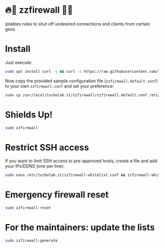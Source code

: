 # 🔥🧱 zzfirewall 🧱🔥

iptables rules to shut off undesired connections and clients from certain geos


# Install

Just execute:

````bash
sudo apt install curl -y && curl -s https://raw.githubusercontent.com/TurboLabIt/zzfirewall/master/setup.sh?$(date +%s) | sudo bash

````

Now copy the provided sample configuration file (`zzfirewall.default.conf`) to your own `zzfirewall.conf` and set your preference:

````bash
sudo cp /usr/local/turbolab.it/zzfirewall/zzfirewall.default.conf /etc/turbolab.it/zzfirewall.conf && sudo nano /etc/turbolab.it/zzfirewall.conf

````


# Shields Up!

````bash
sudo zzfirewall

````


# Restrict SSH access

If you want to limit SSH access to pre-approved hosts, create a file and add your IPs/DDNS (one per line):

````bash
sudo nano /etc/turbolab.it/zzfirewall-whitelist.conf && zzfirewall-whitelist-update

````


# Emergency firewall reset

````bash
sudo zzfirewall-reset

````


# For the maintainers: update the lists

````bash
sudo zzfirewall-generate

````
